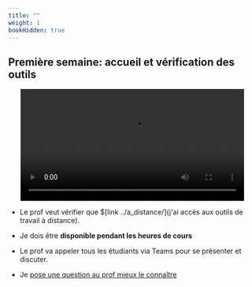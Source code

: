 ```yaml
---
title: ""
weight: 1
bookHidden: true
---
```



## Première semaine: accueil et vérification des outils

<center>
<video width="90%" src="/cegep/420-3C6-MO/videos/premiere_semaine.mp4" type="video/mp4" controls>
</center>

* Le prof veut vérifier que 
   $[link ../a_distance/](j'ai accès aux outils de travail à distance).

* Je dois être **disponible pendant les heures de cours**

* Le prof va appeler tous les étudiants via Teams pour se présenter et discuter.

* Je <a href="https://cmontmorency.moodle.decclic.qc.ca/mod/questionnaire/view.php?id=192737" target="_blank">pose une question au prof mieux le connaître</a>

